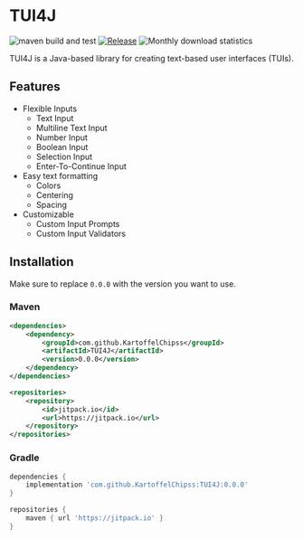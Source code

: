 # TUI4J

![maven build and test](https://github.com/KartoffelChipss/TUI4J/actions/workflows/maven-build-and-test.yml/badge.svg)
[![Release](https://jitpack.io/v/KartoffelChipss/TUI4J.svg)](https://jitpack.io/#KartoffelChipss/TUI4J)
![Monthly download statistics](https://jitpack.io/v/KartoffelChipss/TUI4J/month.svg)

TUI4J is a Java-based library for creating text-based user interfaces (TUIs).

## Features

- Flexible Inputs
  - Text Input
  - Multiline Text Input
  - Number Input
  - Boolean Input
  - Selection Input
  - Enter-To-Continue Input
- Easy text formatting
  - Colors
  - Centering
  - Spacing
- Customizable
  - Custom Input Prompts
  - Custom Input Validators

## Installation

Make sure to replace `0.0.0` with the version you want to use.

### Maven

```xml
<dependencies>
    <dependency>
        <groupId>com.github.KartoffelChipss</groupId>
        <artifactId>TUI4J</artifactId>
        <version>0.0.0</version>
    </dependency>
</dependencies>

<repositories>
    <repository>
        <id>jitpack.io</id>
        <url>https://jitpack.io</url>
    </repository>
</repositories>
```

### Gradle

```groovy
dependencies {
    implementation 'com.github.KartoffelChipss:TUI4J:0.0.0'
}

repositories {
    maven { url 'https://jitpack.io' }
}
```